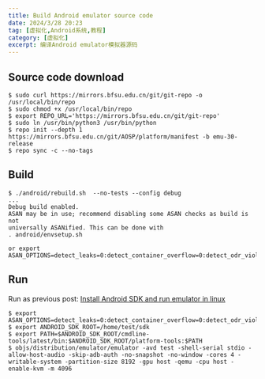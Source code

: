 ```yaml
---
title: Build Android emulator source code
date: 2024/3/28 20:23
tag: [虚拟化,Android系统,教程]
category: [虚拟化]
excerpt: 编译Android emulator模拟器源码
---
```


## Source code download
``` shell
$ sudo curl https://mirrors.bfsu.edu.cn/git/git-repo -o /usr/local/bin/repo
$ sudo chmod +x /usr/local/bin/repo
$ export REPO_URL='https://mirrors.bfsu.edu.cn/git/git-repo'
$ sudo ln /usr/bin/python3 /usr/bin/python
$ repo init --depth 1 https://mirrors.bfsu.edu.cn/git/AOSP/platform/manifest -b emu-30-release
$ repo sync -c --no-tags
```

## Build
``` shell
$ ./android/rebuild.sh  --no-tests --config debug
...
Debug build enabled.
ASAN may be in use; recommend disabling some ASAN checks as build is not
universally ASANified. This can be done with
. android/envsetup.sh

or export ASAN_OPTIONS=detect_leaks=0:detect_container_overflow=0:detect_odr_violation=0:symbolize=1
```

## Run
Run as previous post: [Install Android SDK and run emulator in linux](https://hqw700.github.io/2024/03/26/2024-03-26-linux-install-android-emulator/)
``` shell
$ export ASAN_OPTIONS=detect_leaks=0:detect_container_overflow=0:detect_odr_violation=0:symbolize=1
$ export ANDROID_SDK_ROOT=/home/test/sdk
$ export PATH=$ANDROID_SDK_ROOT/cmdline-tools/latest/bin:$ANDROID_SDK_ROOT/platform-tools:$PATH
$ objs/distribution/emulator/emulator -avd test -shell-serial stdio -allow-host-audio -skip-adb-auth -no-snapshot -no-window -cores 4 -writable-system -partition-size 8192 -gpu host -qemu -cpu host -enable-kvm -m 4096
```